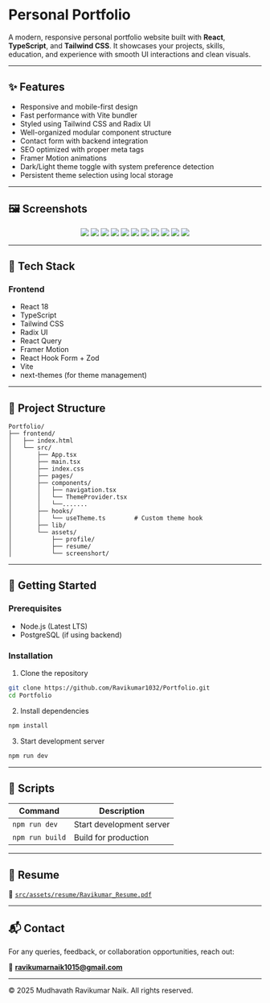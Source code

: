 # Personal Portfolio

A modern, responsive personal portfolio website built with **React**, **TypeScript**, and **Tailwind CSS**. It showcases your projects, skills, education, and experience with smooth UI interactions and clean visuals.

---

## ✨ Features

- Responsive and mobile-first design
- Fast performance with Vite bundler
- Styled using Tailwind CSS and Radix UI
- Well-organized modular component structure
- Contact form with backend integration
- SEO optimized with proper meta tags
- Framer Motion animations
- Dark/Light theme toggle with system preference detection
- Persistent theme selection using local storage

---

## 🖼️ Screenshots

<p align="center">
  <img src="./frontend/src/assets/screenshort/img1.png" />
  <img src="./frontend/src/assets/screenshort/img2.png" />
  <img src="./frontend/src/assets/screenshort/img3.png" />
  <img src="./frontend/src/assets/screenshort/img4.png" />
  <img src="./frontend/src/assets/screenshort/img5.png" />
  <img src="./frontend/src/assets/screenshort/img6.png" />
  <img src="./frontend/src/assets/screenshort/img7.png" />
  <img src="./frontend/src/assets/screenshort/img8.png" />
  <img src="./frontend/src/assets/screenshort/img9.png" />
  <img src="./frontend/src/assets/screenshort/img10.png" />
  <img src="./frontend/src/assets/screenshort/img11.png" />
</p>

---

## 🧩 Tech Stack

### Frontend
- React 18
- TypeScript
- Tailwind CSS
- Radix UI
- React Query
- Framer Motion
- React Hook Form + Zod
- Vite
- next-themes (for theme management)

---

## 📁 Project Structure

```
Portfolio/
├── frontend/
│   ├── index.html
│   └── src/
│       ├── App.tsx
│       ├── main.tsx
│       ├── index.css
│       ├── pages/
│       ├── components/
│       │   ├── navigation.tsx    
│       │   └── ThemeProvider.tsx
│       │   └──.......
│       ├── hooks/
│       │   └── useTheme.ts        # Custom theme hook
│       ├── lib/
│       └── assets/
│           ├── profile/
│           ├── resume/
│           └── screenshort/
```

---

## 🚀 Getting Started

### Prerequisites

- Node.js (Latest LTS)
- PostgreSQL (if using backend)

### Installation

1. Clone the repository
```bash
git clone https://github.com/Ravikumar1032/Portfolio.git
cd Portfolio
```

2. Install dependencies
```bash
npm install
```

3. Start development server
```bash
npm run dev
```

---

## 📜 Scripts

| Command         | Description              |
| --------------- | ------------------------ |
| `npm run dev`   | Start development server |
| `npm run build` | Build for production     |

---

## 📄 Resume

📂 [`src/assets/resume/Ravikumar_Resume.pdf`](./src/assets/resume/Ravikumar_Resume.pdf)

---

## 📬 Contact

For any queries, feedback, or collaboration opportunities, reach out:

📧 **[ravikumarnaik1015@gmail.com](mailto:ravikumarnaik1015@gmail.com)**

---

© 2025 Mudhavath Ravikumar Naik. All rights reserved.
